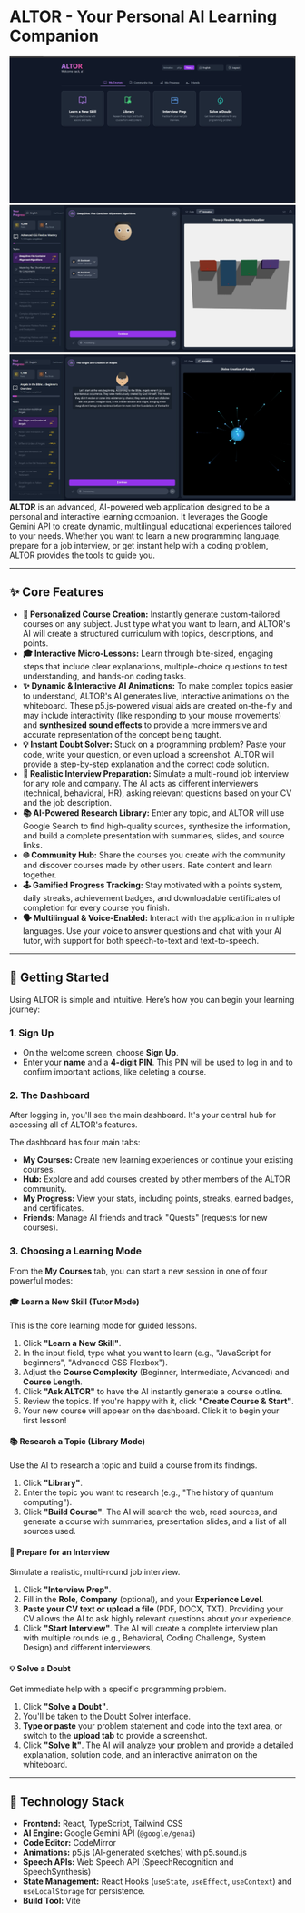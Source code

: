 # ALTOR - Your Personal AI Learning Companion

![ALTOR Main Dashboard](https://github.com/salmanhussain25/Altor/blob/main/MainDashBoard.jpg) <!-- It's a good practice to add a real screenshot here -->
![ALTOR Course 3D Dashboard](https://github.com/salmanhussain25/Altor/blob/main/Altor4.8Dashboard.jpg) <!-- It's a good practice to add a real screenshot here -->
![ALTOR Course 2D Dashboard](https://github.com/salmanhussain25/Altor/blob/main/SkillsectionDashboard.jpg) <!-- It's a good practice to add a real screenshot here -->
**ALTOR** is an advanced, AI-powered web application designed to be a personal and interactive learning companion. It leverages the Google Gemini API to create dynamic, multilingual educational experiences tailored to your needs. Whether you want to learn a new programming language, prepare for a job interview, or get instant help with a coding problem, ALTOR provides the tools to guide you.

---

## ✨ Core Features

-   **🤖 Personalized Course Creation:** Instantly generate custom-tailored courses on any subject. Just type what you want to learn, and ALTOR's AI will create a structured curriculum with topics, descriptions, and points.
-   **🎓 Interactive Micro-Lessons:** Learn through bite-sized, engaging steps that include clear explanations, multiple-choice questions to test understanding, and hands-on coding tasks.
-   **✨ Dynamic & Interactive AI Animations:** To make complex topics easier to understand, ALTOR's AI generates live, interactive animations on the whiteboard. These p5.js-powered visual aids are created on-the-fly and may include interactivity (like responding to your mouse movements) and **synthesized sound effects** to provide a more immersive and accurate representation of the concept being taught.
-   **💡 Instant Doubt Solver:** Stuck on a programming problem? Paste your code, write your question, or even upload a screenshot. ALTOR will provide a step-by-step explanation and the correct code solution.
-   **👔 Realistic Interview Preparation:** Simulate a multi-round job interview for any role and company. The AI acts as different interviewers (technical, behavioral, HR), asking relevant questions based on your CV and the job description.
-   **📚 AI-Powered Research Library:** Enter any topic, and ALTOR will use Google Search to find high-quality sources, synthesize the information, and build a complete presentation with summaries, slides, and source links.
-   **🌐 Community Hub:** Share the courses you create with the community and discover courses made by other users. Rate content and learn together.
-   **🕹️ Gamified Progress Tracking:** Stay motivated with a points system, daily streaks, achievement badges, and downloadable certificates of completion for every course you finish.
-   **🗣️ Multilingual & Voice-Enabled:** Interact with the application in multiple languages. Use your voice to answer questions and chat with your AI tutor, with support for both speech-to-text and text-to-speech.

---

## 🚀 Getting Started

Using ALTOR is simple and intuitive. Here’s how you can begin your learning journey:

### 1. Sign Up
-   On the welcome screen, choose **Sign Up**.
-   Enter your **name** and a **4-digit PIN**. This PIN will be used to log in and to confirm important actions, like deleting a course.

### 2. The Dashboard
After logging in, you'll see the main dashboard. It's your central hub for accessing all of ALTOR's features.

The dashboard has four main tabs:
-   **My Courses:** Create new learning experiences or continue your existing courses.
-   **Hub:** Explore and add courses created by other members of the ALTOR community.
-   **My Progress:** View your stats, including points, streaks, earned badges, and certificates.
-   **Friends:** Manage AI friends and track "Quests" (requests for new courses).

### 3. Choosing a Learning Mode

From the **My Courses** tab, you can start a new session in one of four powerful modes:

#### 🎓 Learn a New Skill (Tutor Mode)
This is the core learning mode for guided lessons.
1.  Click **"Learn a New Skill"**.
2.  In the input field, type what you want to learn (e.g., "JavaScript for beginners", "Advanced CSS Flexbox").
3.  Adjust the **Course Complexity** (Beginner, Intermediate, Advanced) and **Course Length**.
4.  Click **"Ask ALTOR"** to have the AI instantly generate a course outline.
5.  Review the topics. If you're happy with it, click **"Create Course & Start"**.
6.  Your new course will appear on the dashboard. Click it to begin your first lesson!

#### 📚 Research a Topic (Library Mode)
Use the AI to research a topic and build a course from its findings.
1.  Click **"Library"**.
2.  Enter the topic you want to research (e.g., "The history of quantum computing").
3.  Click **"Build Course"**. The AI will search the web, read sources, and generate a course with summaries, presentation slides, and a list of all sources used.

#### 👔 Prepare for an Interview
Simulate a realistic, multi-round job interview.
1.  Click **"Interview Prep"**.
2.  Fill in the **Role**, **Company** (optional), and your **Experience Level**.
3.  **Paste your CV text or upload a file** (PDF, DOCX, TXT). Providing your CV allows the AI to ask highly relevant questions about your experience.
4.  Click **"Start Interview"**. The AI will create a complete interview plan with multiple rounds (e.g., Behavioral, Coding Challenge, System Design) and different interviewers.

#### 💡 Solve a Doubt
Get immediate help with a specific programming problem.
1.  Click **"Solve a Doubt"**.
2.  You'll be taken to the Doubt Solver interface.
3.  **Type or paste** your problem statement and code into the text area, or switch to the **upload tab** to provide a screenshot.
4.  Click **"Solve It"**. The AI will analyze your problem and provide a detailed explanation, solution code, and an interactive animation on the whiteboard.

---

## 🔧 Technology Stack

-   **Frontend:** React, TypeScript, Tailwind CSS
-   **AI Engine:** Google Gemini API (`@google/genai`)
-   **Code Editor:** CodeMirror
-   **Animations:** p5.js (AI-generated sketches) with p5.sound.js
-   **Speech APIs:** Web Speech API (SpeechRecognition and SpeechSynthesis)
-   **State Management:** React Hooks (`useState`, `useEffect`, `useContext`) and `useLocalStorage` for persistence.
-   **Build Tool:** Vite
